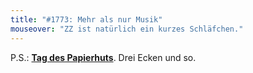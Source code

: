 ```yaml
---
title: "#1773: Mehr als nur Musik"
mouseover: "ZZ ist natürlich ein kurzes Schläfchen."
---
```


P.S.:
<a href="http://www.fonflatter.de/kalender"><strong>Tag des Papierhuts</strong></a>. Drei Ecken und so.

